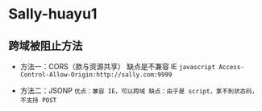 # Sally-huayu1
## 跨域被阻止方法
* 方法一：CORS（款与资源共享）
缺点是不兼容 IE
``javascript
Access-Control-Allow-Origin:http://sally.com:9999
``


* 方法二：JSONP
``
优点：兼容 IE，可以跨域
缺点：由于是 script，拿不到状态码，不支持 POST
``
